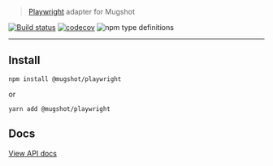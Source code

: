 > [Playwright](https://www.npmjs.com/package/playwright) adapter for Mugshot

[![Build status](https://github.com/NiGhTTraX/mugshot/actions/workflows/ci.yml/badge.svg)](https://github.com/NiGhTTraX/mugshot/actions/workflows/ci.yml)
[![codecov](https://codecov.io/gh/NiGhTTraX/mugshot/branch/master/graph/badge.svg)](https://codecov.io/gh/NiGhTTraX/mugshot)
![npm type definitions](https://img.shields.io/npm/types/@mugshot/playwright.svg)

----

## Install

```
npm install @mugshot/playwright
```
or
```
yarn add @mugshot/playwright
```

## Docs

[View API docs](https://nighttrax.github.io/mugshot/api/modules/_mugshot_playwright)
